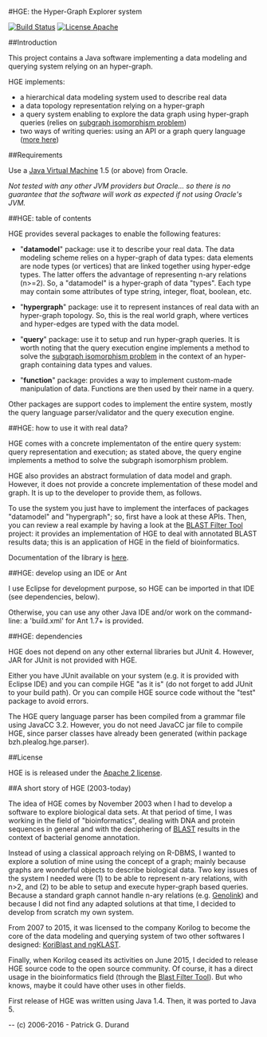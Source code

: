#HGE: the Hyper-Graph Explorer system

[![Build Status](https://travis-ci.org/pgdurand/Hyper-Graph-Explorer.svg?branch=master)](https://travis-ci.org/pgdurand/Hyper-Graph-Explorer)
[![License Apache](http://img.shields.io/:license-Apache--2.0-blue.svg)](http://www.apache.org/licenses/LICENSE-2.0.html)

##Introduction

This project contains a Java software implementing a data modeling and querying system relying on an hyper-graph.

HGE implements:

  * a hierarchical data modeling system used to describe real data 
  * a data topology representation relying on a hyper-graph
  * a query system enabling to explore the data graph using hyper-graph queries (relies on [subgraph isomorphism problem](https://en.wikipedia.org/wiki/Subgraph_isomorphism_problem))
  * two ways of writing queries: using an API or a graph query language ([more here](./doc/README.md))

##Requirements

Use a [Java Virtual Machine](http://www.oracle.com/technetwork/java/javase/downloads/index.html) 1.5 (or above) from Oracle. 

*Not tested with any other JVM providers but Oracle... so there is no guarantee that the software will work as expected if not using Oracle's JVM.*

##HGE: table of contents

HGE provides several packages to enable the following features:

* "**datamodel**" package: use it to describe your real data. The data modeling scheme relies on a hyper-graph of data types: 
data elements are node types (or vertices) that are linked together using hyper-edge types. The latter offers the advantage 
of representing n-ary relations (n>=2). So, a "datamodel" is a hyper-graph of data "types". Each type may contain some attributes of type string, integer, float, boolean, etc.

* "**hypergraph**" package: use it to represent instances of real data with an hyper-graph topology. So, this is the real world graph, where
vertices and hyper-edges are typed with the data model.

* "**query**" package: use it to setup and run hyper-graph queries. It is worth noting that the query 
execution engine implements a method to solve the [subgraph isomorphism problem](https://en.wikipedia.org/wiki/Subgraph_isomorphism_problem) in the context of an hyper-graph 
containing data types and values. 

* "**function**" package: provides a way to implement custom-made manipulation of data. Functions are then used 
by their name in a query.

Other packages are support codes to implement the entire system, mostly the query language parser/validator and the query execution engine. 

##HGE: how to use it with real data?

HGE comes with a concrete implementaton of the entire query system: query representation and execution; as stated above, the query engine implements a method to solve the subgraph isomorphism problem.

HGE also provides an abstract formulation of data model and graph. However, it does not provide a concrete implementation of these model and graph. It is up to the developer to provide them, as follows.

To use the system you just have to implement the interfaces of packages "datamodel" and "hypergraph"; so, first have a look at these APIs. Then, you can review a real example by having a look at the [BLAST Filter Tool](https://github.com/pgdurand/BLAST-Filter-Tool) project: it provides an implementation of HGE to deal with annotated BLAST results data; this is an application of HGE in the field of bioinformatics.

Documentation of the library is [here](https://github.com/pgdurand/Hyper-Graph-Explorer/wiki).

##HGE: develop using an IDE or Ant

I use Eclipse for development purpose, so HGE can be imported in that IDE (see dependencies, below).

Otherwise, you can use any other Java IDE and/or work on the command-line: a 'build.xml' for Ant 1.7+ is provided. 

##HGE: dependencies

HGE does not depend on any other external libraries but JUnit 4. However, JAR for JUnit is not provided with HGE. 

Either you have JUnit available on your system (e.g. it is provided with Eclipse IDE) and you can compile HGE "as it is" 
(do not forget to add JUnit to your build path). Or you can compile HGE source code without the "test" package to avoid errors.

The HGE query language parser has been compiled from a grammar file using JavaCC 3.2. However, you do not need JavaCC jar file
to compile HGE, since parser classes have already been generated (within package bzh.plealog.hge.parser).

##License

HGE is is released under the [Apache 2 license](http://www.apache.org/licenses/LICENSE-2.0). 

##A short story of HGE (2003-today)

The idea of HGE comes by November 2003 when I had to develop a software to explore biological data sets. At that period of time, I was working in the field of "bioinformatics", dealing with DNA and protein sequences in general and with the deciphering of [BLAST](http://blast.ncbi.nlm.nih.gov/Blast.cgi) results in the context of bacterial genome annotation. 

Instead of using a classical approach relying on R-DBMS, I wanted to explore a solution of mine using the concept of a graph; mainly because graphs are wonderful objects to describe biological data. Two key issues of the system I needed were (1) to be able to represent n-ary relations, with n>2, and (2) to be able to setup and execute hyper-graph based queries. Because a standard graph cannot handle n-ary relations (e.g. [Genolink](http://bmcbioinformatics.biomedcentral.com/articles/10.1186/1471-2105-7-21)) and because I did not find any adapted solutions at that time, I decided to develop from scratch my own system. 

From 2007 to 2015, it was licensed to the company Korilog to become the core of the data modeling and querying system of two other softwares I designed: [KoriBlast and ngKLAST](http://plealog.com/korilog/product-sheets/ngKLAST.pdf).

Finally, when Korilog ceased its activities on June 2015, I decided to release HGE source code to the open source community. Of course, it has a direct usage in the bioinformatics field (through the [Blast Filter Tool](http://)). But who knows, maybe it could have other uses in other fields. 

First release of HGE was written using Java 1.4. Then, it was ported to Java 5.

--
(c) 2006-2016 - Patrick G. Durand
